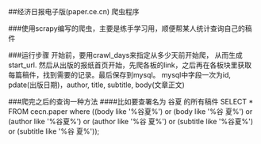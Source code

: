 ##经济日报电子版(paper.ce.cn) 爬虫程序

###使用scrapy编写的爬虫，主要是练手学习用，顺便帮某人统计查询自己的稿件

###运行步骤
开始前，要用crawl_days来指定从多少天前开始爬， 从而生成start_url. 然后从出版的报纸首页开始，先爬各板的link，之后再在各板块里获取每篇稿件，找到需要的记录。最后保存到mysql。
mysql中字段一次为id, pdate(出版日期)，author, title, subtitle, body(文章正文)

###爬完之后的查询一种方法
####比如要查署名为 谷夏 的所有稿件
SELECT * FROM cecn.paper where ((body like '%谷夏%') or (body like '%谷 夏%') or (author like '%谷夏%') or (author like '%谷 夏%') or (subtitle like '%谷夏%') or (subtitle like '%谷 夏%'));
